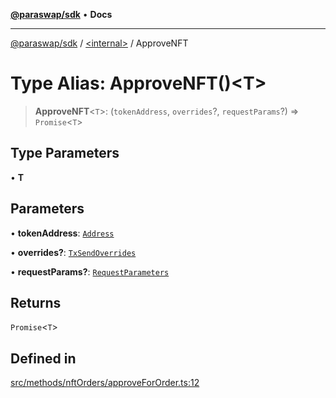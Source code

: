 [**@paraswap/sdk**](../../README.md) • **Docs**

***

[@paraswap/sdk](../../globals.md) / [\<internal\>](../README.md) / ApproveNFT

# Type Alias: ApproveNFT()\<T\>

> **ApproveNFT**\<`T`\>: (`tokenAddress`, `overrides`?, `requestParams`?) => `Promise`\<`T`\>

## Type Parameters

• **T**

## Parameters

• **tokenAddress**: [`Address`](../../type-aliases/Address.md)

• **overrides?**: [`TxSendOverrides`](../../interfaces/TxSendOverrides.md)

• **requestParams?**: [`RequestParameters`](RequestParameters.md)

## Returns

`Promise`\<`T`\>

## Defined in

[src/methods/nftOrders/approveForOrder.ts:12](https://github.com/paraswap/paraswap-sdk/blob/master/src/methods/nftOrders/approveForOrder.ts#L12)
